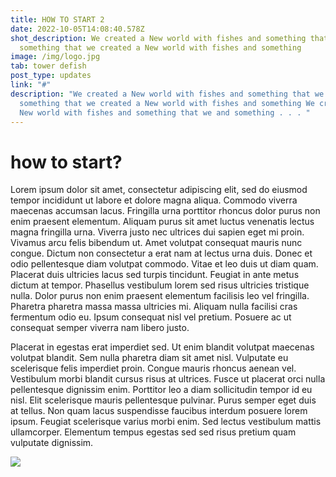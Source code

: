 ```yaml
---
title: HOW TO START 2
date: 2022-10-05T14:08:40.578Z
shot_description: We created a New world with fishes and something that we and
  something that we created a New world with fishes and something
image: /img/logo.jpg
tab: tower defish
post_type: updates
link: "#"
description: "We created a New world with fishes and something that we and
  something that we created a New world with fishes and something We created a
  New world with fishes and something that we and something . . . "
---
```

# how to start?

Lorem ipsum dolor sit amet, consectetur adipiscing elit, sed do eiusmod tempor incididunt ut labore et dolore magna aliqua. Commodo viverra maecenas accumsan lacus. Fringilla urna porttitor rhoncus dolor purus non enim praesent elementum. Aliquam purus sit amet luctus venenatis lectus magna fringilla urna. Viverra justo nec ultrices dui sapien eget mi proin. Vivamus arcu felis bibendum ut. Amet volutpat consequat mauris nunc congue. Dictum non consectetur a erat nam at lectus urna duis. Donec et odio pellentesque diam volutpat commodo. Vitae et leo duis ut diam quam. Placerat duis ultricies lacus sed turpis tincidunt. Feugiat in ante metus dictum at tempor. Phasellus vestibulum lorem sed risus ultricies tristique nulla. Dolor purus non enim praesent elementum facilisis leo vel fringilla. Pharetra pharetra massa massa ultricies mi. Aliquam nulla facilisi cras fermentum odio eu. Ipsum consequat nisl vel pretium. Posuere ac ut consequat semper viverra nam libero justo.

Placerat in egestas erat imperdiet sed. Ut enim blandit volutpat maecenas volutpat blandit. Sem nulla pharetra diam sit amet nisl. Vulputate eu scelerisque felis imperdiet proin. Congue mauris rhoncus aenean vel. Vestibulum morbi blandit cursus risus at ultrices. Fusce ut placerat orci nulla pellentesque dignissim enim. Porttitor leo a diam sollicitudin tempor id eu nisl. Elit scelerisque mauris pellentesque pulvinar. Purus semper eget duis at tellus. Non quam lacus suspendisse faucibus interdum posuere lorem ipsum. Feugiat scelerisque varius morbi enim. Sed lectus vestibulum mattis ullamcorper. Elementum tempus egestas sed sed risus pretium quam vulputate dignissim.

![](/img/c9b9aa0184843e38b0b6a22d105e87f2.jpg)
